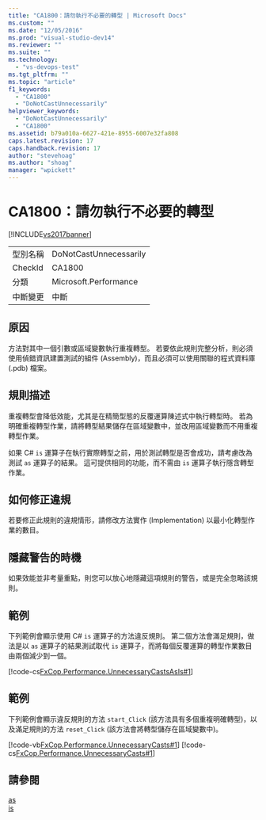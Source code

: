 ```yaml
---
title: "CA1800：請勿執行不必要的轉型 | Microsoft Docs"
ms.custom: ""
ms.date: "12/05/2016"
ms.prod: "visual-studio-dev14"
ms.reviewer: ""
ms.suite: ""
ms.technology: 
  - "vs-devops-test"
ms.tgt_pltfrm: ""
ms.topic: "article"
f1_keywords: 
  - "CA1800"
  - "DoNotCastUnnecessarily"
helpviewer_keywords: 
  - "DoNotCastUnnecessarily"
  - "CA1800"
ms.assetid: b79a010a-6627-421e-8955-6007e32fa808
caps.latest.revision: 17
caps.handback.revision: 17
author: "stevehoag"
ms.author: "shoag"
manager: "wpickett"
---
```

# CA1800：請勿執行不必要的轉型
[!INCLUDE[vs2017banner](../code-quality/includes/vs2017banner.md)]

|||  
|-|-|  
|型別名稱|DoNotCastUnnecessarily|  
|CheckId|CA1800|  
|分類|Microsoft.Performance|  
|中斷變更|中斷|  
  
## 原因  
 方法對其中一個引數或區域變數執行重複轉型。  若要依此規則完整分析，則必須使用偵錯資訊建置測試的組件 \(Assembly\)，而且必須可以使用關聯的程式資料庫 \(.pdb\) 檔案。  
  
## 規則描述  
 重複轉型會降低效能，尤其是在精簡型態的反覆運算陳述式中執行轉型時。  若為明確重複轉型作業，請將轉型結果儲存在區域變數中，並改用區域變數而不用重複轉型作業。  
  
 如果 C\# `is` 運算子在執行實際轉型之前，用於測試轉型是否會成功，請考慮改為測試 `as` 運算子的結果。  這可提供相同的功能，而不需由 `is` 運算子執行隱含轉型作業。  
  
## 如何修正違規  
 若要修正此規則的違規情形，請修改方法實作 \(Implementation\) 以最小化轉型作業的數目。  
  
## 隱藏警告的時機  
 如果效能並非考量重點，則您可以放心地隱藏這項規則的警告，或是完全忽略該規則。  
  
## 範例  
 下列範例會顯示使用 C\# `is` 運算子的方法違反規則。  第二個方法會滿足規則，做法是以 `as` 運算子的結果測試取代 `is` 運算子，而將每個反覆運算的轉型作業數目由兩個減少到一個。  
  
 [!code-cs[FxCop.Performance.UnnecessaryCastsAsIs#1](../code-quality/codesnippet/CSharp/ca1800-do-not-cast-unnecessarily_1.cs)]  
  
## 範例  
 下列範例會顯示違反規則的方法 `start_Click` \(該方法具有多個重複明確轉型\)，以及滿足規則的方法 `reset_Click` \(該方法會將轉型儲存在區域變數中\)。  
  
 [!code-vb[FxCop.Performance.UnnecessaryCasts#1](../code-quality/codesnippet/VisualBasic/ca1800-do-not-cast-unnecessarily_2.vb)]
 [!code-cs[FxCop.Performance.UnnecessaryCasts#1](../code-quality/codesnippet/CSharp/ca1800-do-not-cast-unnecessarily_2.cs)]  
  
## 請參閱  
 [as](/dotnet/csharp/language-reference/keywords/as)   
 [is](/dotnet/csharp/language-reference/keywords/is)